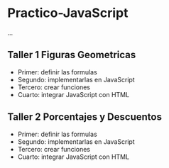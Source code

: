 # Practico-JavaScript

...

## Taller 1 Figuras Geometricas

- Primer: definir las formulas
- Segundo: implementarlas en JavaScript
- Tercero: crear funciones
- Cuarto: integrar JavaScript con HTML

## Taller 2 Porcentajes y Descuentos

- Primer: definir las formulas
- Segundo: implementarlas en JavaScript
- Tercero: crear funciones
- Cuarto: integrar JavaScript con HTML
